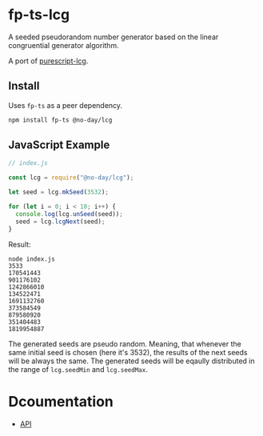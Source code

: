 # fp-ts-lcg

A seeded pseudorandom number generator based on the linear congruential generator algorithm.

A port of [purescript-lcg](https://github.com/purescript/purescript-lcg).

## Install

Uses `fp-ts` as a peer dependency.

```bash
npm install fp-ts @no-day/lcg
```

## JavaScript Example

```js
// index.js

const lcg = require("@no-day/lcg");

let seed = lcg.mkSeed(3532);

for (let i = 0; i < 10; i++) {
  console.log(lcg.unSeed(seed));
  seed = lcg.lcgNext(seed);
}
```

Result:

```
node index.js
3533
170541443
901176102
1242866010
134522471
1691132760
373584549
879580920
351404483
1819954887
```

The generated seeds are pseudo random. Meaning, that whenever the same initial seed is chosen (here it's 3532), the results of the next seeds will be always the same. The generated seeds will be eqaully distributed in the range of `lcg.seedMin` and `lcg.seedMax`.

# Dcoumentation

- [API](https://no-day.github.io/fp-ts-lcg/modules/index.ts.html)
